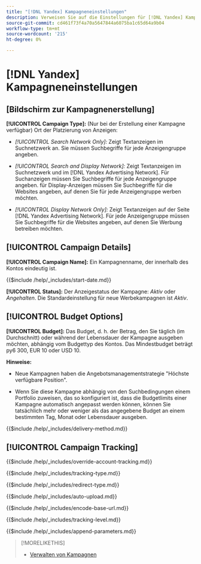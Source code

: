 ```yaml
---
title: "[!DNL Yandex] Kampagneneinstellungen"
description: Verweisen Sie auf die Einstellungen für [!DNL Yandex] Kampagnen.
source-git-commit: cd461f73f4a70a5647844a6075ba1c65d64a9b04
workflow-type: tm+mt
source-wordcount: '215'
ht-degree: 0%

---
```


# [!DNL Yandex] Kampagneneinstellungen

## \[Bildschirm zur Kampagnenerstellung\]

**[!UICONTROL Campaign Type]:** (Nur bei der Erstellung einer Kampagne verfügbar) Ort der Platzierung von Anzeigen:

* *[!UICONTROL Search Network Only]:* Zeigt Textanzeigen im Suchnetzwerk an. Sie müssen Suchbegriffe für jede Anzeigengruppe angeben.

* *[!UICONTROL Search and Display Network]:* Zeigt Textanzeigen im Suchnetzwerk und im [!DNL Yandex Advertising Network]. Für Suchanzeigen müssen Sie Suchbegriffe für jede Anzeigengruppe angeben. für Display-Anzeigen müssen Sie Suchbegriffe für die Websites angeben, auf denen Sie für jede Anzeigengruppe werben möchten.

* *[!UICONTROL Display Network Only]:* Zeigt Textanzeigen auf der Seite [!DNL Yandex Advertising Network]. Für jede Anzeigengruppe müssen Sie Suchbegriffe für die Websites angeben, auf denen Sie Werbung betreiben möchten.

## [!UICONTROL Campaign Details]

**[!UICONTROL Campaign Name]:** Ein Kampagnenname, der innerhalb des Kontos eindeutig ist.

<!-- **[!UICONTROL Start date]:** -->

{{$include /help/_includes/start-date.md}}

**[!UICONTROL Status]:** Der Anzeigestatus der Kampagne: *Aktiv* oder *Angehalten*. Die Standardeinstellung für neue Werbekampagnen ist *Aktiv*.

## [!UICONTROL Budget Options]

**[!UICONTROL Budget]:** Das Budget, d. h. der Betrag, den Sie täglich (im Durchschnitt) oder während der Lebensdauer der Kampagne ausgeben möchten, abhängig vom Budgettyp des Kontos. Das Mindestbudget beträgt py6 300, EUR 10 oder USD 10.

**Hinweise:**

* Neue Kampagnen haben die Angebotsmanagementstrategie &quot;Höchste verfügbare Position&quot;.

* Wenn Sie diese Kampagne abhängig von den Suchbedingungen einem Portfolio zuweisen, das so konfiguriert ist, dass die Budgetlimits einer Kampagne automatisch angepasst werden können, können Sie tatsächlich mehr oder weniger als das angegebene Budget an einem bestimmten Tag, Monat oder Lebensdauer ausgeben.

<!-- **[!UICONTROL Delivery Method]:** -->

{{$include /help/_includes/delivery-method.md}}

## [!UICONTROL Campaign Tracking]

<!-- **[!UICONTROL Override Account Tracking]:** -->

{{$include /help/_includes/override-account-tracking.md}}

<!-- **[!UICONTROL Tracking Type]:** -->

{{$include /help/_includes/tracking-type.md}}

<!-- **[!UICONTROL Redirect Type]:** -->

{{$include /help/_includes/redirect-type.md}}

<!-- **[!UICONTROL Auto Upload]:** -->

{{$include /help/_includes/auto-upload.md}}

<!-- **[!UICONTROL Encode Base URL]:** -->

{{$include /help/_includes/encode-base-url.md}}

<!-- **[!UICONTROL Tracking Level]:** -->

{{$include /help/_includes/tracking-level.md}}

<!-- **[!UICONTROL Append Parameters]:** -->

{{$include /help/_includes/append-parameters.md}}

>[!MORELIKETHIS]
>
>* [Verwalten von Kampagnen](/help/search-social-commerce/campaign-management/campaigns/campaign-manage.md)

